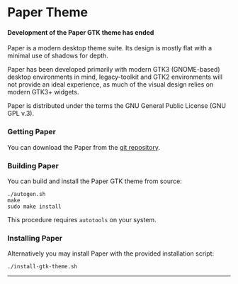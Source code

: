 Paper Theme
===========

#### Development of the Paper GTK theme has ended

Paper is a modern desktop theme suite. Its design is mostly flat with a minimal use of shadows for depth.

Paper has been developed primarily with modern GTK3 (GNOME-based) desktop environments in mind, legacy-toolkit and GTK2 environments will not provide an ideal experience, as much of the visual design relies on modern GTK3+ widgets.

Paper is distributed under the terms the GNU General Public License (GNU GPL v.3).

### Getting Paper

You can download the Paper from the [git repository](https://github.com/Young-Lord/paper-gtk-theme).

### Building Paper

You can build and install the Paper GTK theme from source:

    ./autogen.sh
    make
    sudo make install

This procedure requires ```autotools``` on your system.

### Installing Paper

Alternatively you may install Paper with the provided installation script:

    ./install-gtk-theme.sh

-----------

